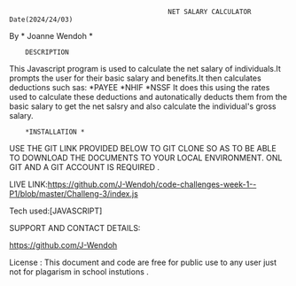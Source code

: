                                             NET SALARY CALCULATOR             
    Date(2024/24/03)   
By * Joanne Wendoh *     
                                    
        DESCRIPTION  
This Javascript program is used to calculate the net salary of individuals.It prompts the user for their basic salary and benefits.It then calculates deductions such sas:
        *PAYEE
        *NHIF
        *NSSF
It does this using the rates used to calculate these deductions and autonatically deducts them from the basic salary to get the net salsry and also calculate the individual's gross salary.  
           


        *INSTALLATION *

USE THE GIT LINK PROVIDED BELOW TO GIT CLONE SO AS TO BE ABLE TO DOWNLOAD THE DOCUMENTS  TO YOUR LOCAL ENVIRONMENT.
ONL GIT AND A GIT ACCOUNT IS REQUIRED .


LIVE LINK:https://github.com/J-Wendoh/code-challenges-week-1--P1/blob/master/Challeng-3/index.js

Tech used:[JAVASCRIPT]


SUPPORT AND CONTACT DETAILS:

https://github.com/J-Wendoh


License :
  This document and code are free for public use to any user just not for plagarism in school instutions .
